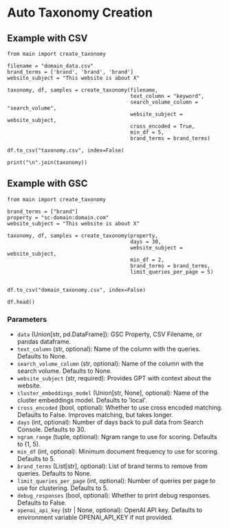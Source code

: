 # Auto Taxonomy Creation


## Example with CSV
```
from main import create_taxonomy

filename = "domain_data.csv"
brand_terms = ['brand', 'brand', 'brand']
website_subject = "This website is about X"

taxonomy, df, samples = create_taxonomy(filename,
                                        text_column = "keyword",
                                        search_volume_column = "search_volume",
                                        website_subject = website_subject,
                                        cross_encoded = True,
                                        min_df = 5,
                                        brand_terms = brand_terms)

df.to_csv("taxonomy.csv", index=False)

print("\n".join(taxonomy))
```

## Example with GSC
```
from main import create_taxonomy

brand_terms = ["brand"]
property = "sc-domain:domain.com"
website_subject = "This website is about X"

taxonomy, df, samples = create_taxonomy(property,
                                        days = 30,
                                        website_subject = website_subject,
                                        min_df = 2,
                                        brand_terms = brand_terms,
                                        limit_queries_per_page = 5)


df.to_csv("domain_taxonomy.csv", index=False)

df.head()
```



### Parameters
* `data` (Union[str, pd.DataFrame]): GSC Property, CSV Filename, or pandas dataframe.
* `text_column` (str, optional): Name of the column with the queries. Defaults to None.
* `search_volume_column` (str, optional): Name of the column with the search volume. Defaults to None.
* `website_subject` (str, required): Provides GPT with context about the website.
* `cluster_embeddings_model` (Union[str, None], optional): Name of the cluster embeddings model. Defaults to 'local'.
* `cross_encoded` (bool, optional): Whether to use cross encoded matching. Defaults to False. Improves matching, but takes longer.
* `days` (int, optional): Number of days back to pull data from Search Console. Defaults to 30.
* `ngram_range` (tuple, optional): Ngram range to use for scoring. Defaults to (1, 5).
* `min_df` (int, optional): Minimum document frequency to use for scoring. Defaults to 5.
* `brand_terms` (List[str], optional): List of brand terms to remove from queries. Defaults to None.
* `limit_queries_per_page` (int, optional): Number of queries per page to use for clustering. Defaults to 5.
* `debug_responses` (bool, optional): Whether to print debug responses. Defaults to False.
* `openai_api_key` (str | None, optional): OpenAI API key. Defaults to environment variable OPENAI_API_KEY if not provided.

